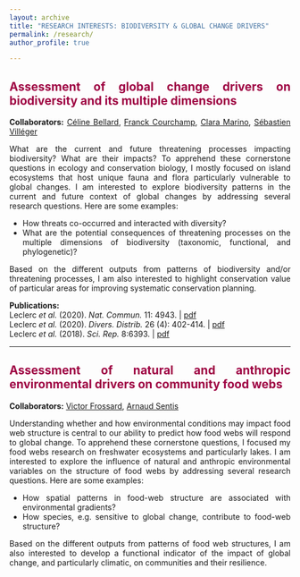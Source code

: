 ```yaml
---
layout: archive
title: "RESEARCH INTERESTS: BIODIVERSITY & GLOBAL CHANGE DRIVERS"
permalink: /research/
author_profile: true

---
```

<style> body {text-align: justify} </style> <!-- Justify text. -->

## <span style="color:#9e0142">**Assessment of global change drivers on biodiversity and its multiple dimensions**</span>
**Collaborators:** [Céline Bellard](https://celinebellard.wordpress.com/), [Franck Courchamp](https://www.biodiversitydynamics.fr/), [Clara Marino](https://www.researchgate.net/profile/Clara-Marino-2), [Sébastien Villéger](http://villeger.sebastien.free.fr/)

What are the current and future threatening processes impacting biodiversity? What are their impacts? To apprehend these cornerstone questions in ecology and conservation biology, I mostly focused on island ecosystems that host unique fauna and flora particularly vulnerable to global changes. I am interested to explore biodiversity patterns in the current and future context of global changes by addressing several research questions. Here are some examples:

* How threats co-occurred and interacted with diversity?  
* What are the potential consequences of threatening processes on the multiple dimensions of biodiversity (taxonomic, functional, and phylogenetic)?

Based on the different outputs from patterns of biodiversity and/or threatening processes, I am also interested to highlight conservation value of particular areas for improving systematic conservation planning.

**Publications:**  
Leclerc *et al.* (2020). *Nat. Commun.* 11: 4943. $|$ <span style="color:#66c2a5">[pdf](https://www.nature.com/articles/s41467-020-18740-x)</span>  
Leclerc *et al.* (2020). *Divers. Distrib.* 26 (4): 402-414. $|$ <span style="color:#66c2a5">[pdf](https://onlinelibrary.wiley.com/doi/full/10.1111/ddi.13024)</span>  
Leclerc *et al.* (2018). *Sci. Rep.* 8:6393. $|$ <span style="color:#66c2a5">[pdf](https://www.nature.com/articles/s41598-018-24733-0)</span>

------

## <span style="color:#9e0142">**Assessment of natural and anthropic environmental drivers on community food webs**</span>
**Collaborators:** [Victor Frossard](https://www.researchgate.net/profile/Victor-Frossard), [Arnaud Sentis](https://arnaudsentis.com/)

Understanding whether and how environmental conditions may impact food web structure is central to our ability to predict how food webs will respond to global change. To apprehend these cornerstone questions, I focused my food webs research on freshwater ecosystems and particularly lakes. I am interested to explore the influence of natural and anthropic environmental variables on the structure of food webs by addressing several research questions. Here are some examples:

* How spatial patterns in food-web structure are associated with environmental gradients?  
* How species, e.g. sensitive to global change, contribute to food-web structure?

Based on the different outputs from patterns of food web structures, I am also interested to develop a functional indicator of the impact of global change, and particularly climatic, on communities and their resilience.